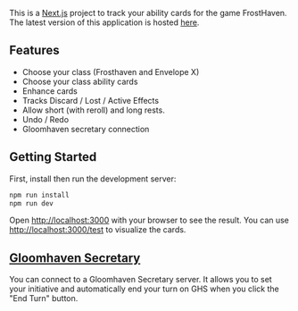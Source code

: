 This is a [Next.js](https://nextjs.org/) project to track your ability cards for the game FrostHaven.
The latest version of this application is hosted [here](https://frosthaven-cards.vercel.app).

## Features

- Choose your class (Frosthaven and Envelope X)
- Choose your class ability cards
- Enhance cards
- Tracks Discard / Lost / Active Effects
- Allow short (with reroll) and long rests.
- Undo / Redo
- Gloomhaven secretary connection

## Getting Started

First, install then run the development server:

```bash
npm run install
npm run dev
```

Open [http://localhost:3000](http://localhost:3000) with your browser to see the result.
You can use [http://localhost:3000/test](http://localhost:3000/test) to visualize the cards.

## [Gloomhaven Secretary](https://gloomhaven-secretary.de/)

You can connect to a Gloomhaven Secretary server.
It allows you to set your initiative and automatically end your turn on GHS when you click the "End Turn" button.
